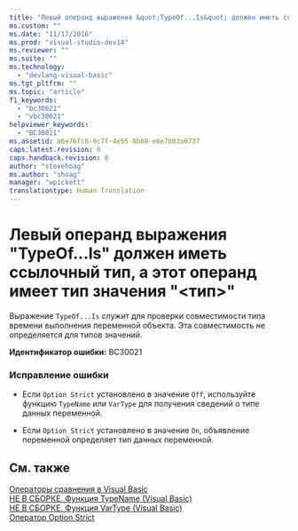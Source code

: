 ```yaml
---
title: "Левый операнд выражения &quot;TypeOf...Is&quot; должен иметь ссылочный тип, а этот операнд имеет тип значения &quot;&lt;тип&gt;&quot; | Microsoft Docs"
ms.custom: ""
ms.date: "11/17/2016"
ms.prod: "visual-studio-dev14"
ms.reviewer: ""
ms.suite: ""
ms.technology: 
  - "devlang-visual-basic"
ms.tgt_pltfrm: ""
ms.topic: "article"
f1_keywords: 
  - "bc30021"
  - "vbc30021"
helpviewer_keywords: 
  - "BC30021"
ms.assetid: a6e76fc8-9c7f-4e55-8b68-e6e7b03a6737
caps.latest.revision: 8
caps.handback.revision: 8
author: "stevehoag"
ms.author: "shoag"
manager: "wpickett"
translationtype: Human Translation
---
```

# Левый операнд выражения &quot;TypeOf...Is&quot; должен иметь ссылочный тип, а этот операнд имеет тип значения &quot;&lt;тип&gt;&quot;
Выражение `TypeOf...Is` служит для проверки совместимости типа времени выполнения переменной объекта. Эта совместимость не определяется для типов значений.  
  
 **Идентификатор ошибки:** BC30021  
  
### Исправление ошибки  
  
-   Если `Option Strict` установлено в значение `Off`, используйте функцию `TypeName` или `VarType` для получения сведений о типе данных переменной.  
  
-   Если `Option Strict` установлено в значение `On`, объявление переменной определяет тип данных переменной.  
  
## См. также  
 [Операторы сравнения в Visual Basic](../../visual-basic/programming-guide/language-features/operators-and-expressions/comparison-operators.md)   
 [НЕ В СБОРКЕ. Функция TypeName \(Visual Basic\)](http://msdn.microsoft.com/ru-ru/6197bc6c-e8a6-4711-883c-0c95e94e272c)   
 [НЕ В СБОРКЕ. Функция VarType \(Visual Basic\)](http://msdn.microsoft.com/ru-ru/e820b6fc-faa6-4de4-836a-0466032dc190)   
 [Оператор Option Strict](../../visual-basic/language-reference/statements/option-strict-statement.md)